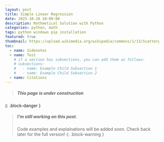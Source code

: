 ```yaml
---
layout: post
title: Simple Linear Regression
date: 2025-10-20 10:09:00
description: Mathmetical Solution with Python 
categories: python, math
tags: python windows pip installation
featured: true
thumbnail: https://upload.wikimedia.org/wikipedia/commons/1/13/Scatterplot_with_simple_line_regression.png
toc:
  - name: Sidenotes
  - name: Test
    # if a section has subsections, you can add them as follows:
    # subsections:
    #   - name: Example Child Subsection 1
    #   - name: Example Child Subsection 2
  - name: Citations
---
```

> ##### This page is under construction
{: .block-danger }

> ##### I'm still working on this post.
> Code examples and explainations will be added soon. 
> Check back later for the full version! 
{: .block-warning }
